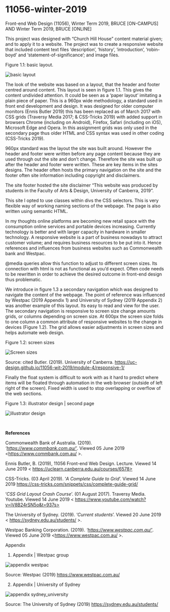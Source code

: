 # 11056-winter-2019
Front-end Web Design (11056), Winter Term 2019, BRUCE [ON-CAMPUS] AND Winter Term 2019, BRUCE [ONLINE]

This project was designed with “Church Hill House” content material given; and to apply it to a website. The project was to create a responsive website that included content text files ‘description’, ‘history’, ‘introduction’, ‘robin-boyd’ and ‘statement-of-significance’; and image files.

Figure 1.1: basic layout. 

 
![basic layout](https://github.com/Wadsworthjack/11056-winter-2019/tree/master/assets/images/github/basic_layout.jpg "basic layout")


The look of the website was based on a layout, that the header and footer centred around content. This layout is seen in figure 1.1. This gives the content undivided attention. It could be seen as a ‘paper layout’ imitating a plain piece of paper.  This is a 960px wide methodology, a standard used in front end development and design. It was designed for older computer monitors (Ennis Butler 2019) this has been replaced as of March 2017 with CSS grids (Traversy Media 2017; & CSS-Tricks 2019) with added support in browsers Chrome (including on Android), Firefox, Safari (including on iOS), Microsoft Edge and Opera. In this assignment grids was only used in the secondary page thus older HTML and CSS syntax was used in other coding (CSS-Tricks 2019). 

960px standard was the layout the site was built around. However the header and footer were written before any page content because they are used through out the site and don’t change. Therefore the site was built up after the header and footer were written. These are key items in the sites designs. The header often hosts the primary navigation on the site and the footer often site information including copyright and disclaimers.

The site footer hosted the site disclaimer “This website was produced by students in the Faculty of Arts & Design, University of Canberra, 2019”. 

This site I opted to use classes within divs the CSS selectors. This is very flexible way of working naming sections of the webpage. The page is also written using semantic HTML.

In my thoughts online platforms are becoming new retail space with the consumption online services and portable devices increasing.  Currently technology is better and with larger capacity in hardware in smaller technology. A responsive website is a part of business nowadays to attract customer volume; and requires business resources to be put into it. Hence references and influences from business websites such as Commonwealth bank and Westpac. 

@media queries allow this function to adjust to different screen sizes. Its connection with html is not as functional as you’d expect. Often code needs to be rewritten in order to achieve the desired outcome in front-end design thus problematic.

We introduce in figure 1.3 a secondary navigation which was designed to navigate the content of the webpage. The point of reference was influenced by Westpac (2019 Appendix 1) and University of Sydney (2019 Appendix 2) was another example of this layout. Its easy to read and view for the user. The secondary navigation is responsive to screen size change amounts grids, or columns depending on screen size. At 600px the screen size folds to one column a common attribute of responsive websites to the change in devices (Figure 1.2). The grid allows easier adjustments in screen sizes and helps automate web design.

Figure 1.2: screen sizes 

 ![Screen sizes](https://github.com/Wadsworthjack/11056-winter-2019/tree/master/assets/images/github/screen_sizes.jpg "Screen sizes")

Source: cited Butler. (2019). University of Canberra. https://uc-design.github.io/11056-wit-2019/module-4/responsive-1/


Finally the float system is difficult to work with as it hard to predict where items will be floated through automation in the web browser (outside of left right of the screen). Fixed width is used to stop overlapping or overflow of the web sections.




Figure 1.3:  illustrator design | second page

![illustrator design](https://github.com/Wadsworthjack/11056-winter-2019/tree/master/assets/images/github/illustrator_design.png "illustrator design")






 

__References__

Commonwealth Bank of Australia. (2019). _‘https://www.commbank.com.au/’_. Viewed 05 June 2019 <https://www.commbank.com.au/ >.

Ennis Butler, B. (2019), 11056 Front-end Web Design. Lecture. Viewed 14 June 2019 < https://uclearn.canberra.edu.au/courses/6578>

CSS-Tricks. (03 April 2019). ‘_A Complete Guide to Grid_’. Viewed 14 June 2019 <https://css-tricks.com/snippets/css/complete-guide-grid/>

‘_CSS Grid Layout Crash Course_’. (01 August 2017). Traversy Media. Youtube. Viewed 14 June 2019 < https://www.youtube.com/watch?v=jV8B24rSN5o&t=937s>

The University of Sydney. (2019). ‘_Current students_’. Viewed 20 June 2019 < https://sydney.edu.au/students/ >.

Westpac Banking Corporation. (2019). _‘https://www.westpac.com.au/’_. Viewed 05 June 2019 <https://www.westpac.com.au/ >.


Appendix

1. Appendix | Westpac group

![appendix westpac](https://github.com/Wadsworthjack/11056-winter-2019/tree/master/assets/images/github/appendix_westpac.png "appendix westpac")
 
Source: Westpac (2019) https://www.westpac.com.au/ 



2. Appendix | University of Sydney

![appendix sydney_university](https://github.com/Wadsworthjack/11056-winter-2019/tree/master/assets/images/github/appendix_sydney_university.png "appendix sydney university")

Source: The University of Sydney (2019) https://sydney.edu.au/students/ 


